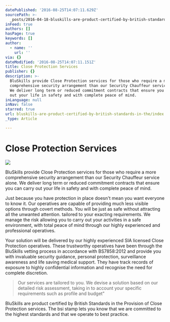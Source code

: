 ```yaml
---
datePublished: '2016-08-25T14:07:11.629Z'
sourcePath: >-
  _posts/2016-04-18-bluskills-are-product-certified-by-british-standards-in-the.md
inFeed: true
authors: []
hasPage: true
keywords: []
author:
  - name: ''
    url: ''
via: {}
dateModified: '2016-08-25T14:07:11.151Z'
title: Close Protection Services
publisher: {}
description: >-
  BluSkills provide Close Protection services for those who require a more
  comprehensive security arrangement than our Security Chauffeur service alone.
  We deliver long term or reduced commitment contracts that ensure you can carry
  out your life in safety and with complete peace of mind.
inLanguage: null
inNav: false
starred: true
url: bluskills-are-product-certified-by-british-standards-in-the/index.html
_type: Article

---
```

# Close Protection Services
![](https://s3-us-west-2.amazonaws.com/the-grid-img/p/467bf4e919cc6c3f6ce77a8dc9001c6c63a1683c.jpg)

BluSkills provide Close Protection services for those who require a more comprehensive security arrangement than our Security Chauffeur service alone. We deliver long term or reduced commitment contracts that ensure you can carry out your life in safety and with complete peace of mind.

Just because you have protection in place doesn't mean you want everyone to know it. Our operatives are capable of providing much less visible options through covert methods. You will be just as safe without attracting all the unwanted attention. tailored to your exacting requirements. We manage the risk allowing you to carry out your activities in a safe environment, with total peace of mind through our highly experienced and professional operatives.

Your solution will be delivered by our highly experienced SIA licensed Close Protection operatives. These trustworthy operatives have been through the BluSkills vetting process in accordance with BS7858:2012 and provide you with invaluable security guidance, personal protection, surveillance awareness and life saving medical support. They have track records of exposure to highly confidential information and recognise the need for complete discretion.

> Our services are tailored to you. We devise a solution based on our detailed risk assessment, taking in to account your specific requirements such as profile and budget"

BluSkills are product certified by British Standards in the Provision of Close Protection services. The bsi stamp lets you know that we are committed to the highest standards and that we operate to best practice.